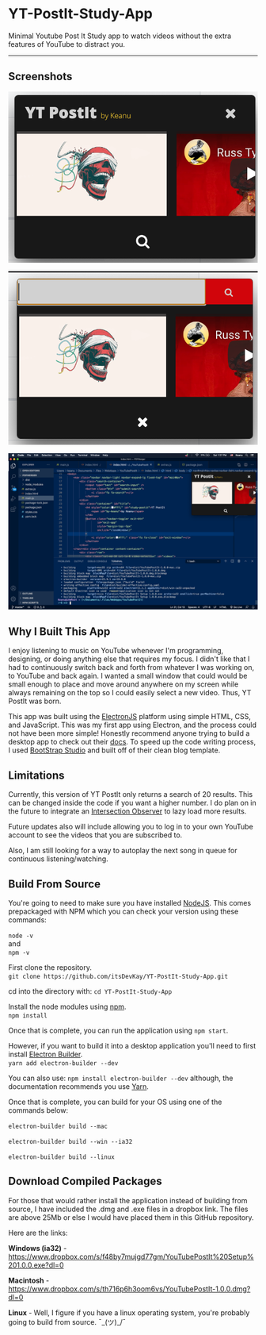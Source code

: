 # YT-PostIt-Study-App
Minimal Youtube Post It Study app to watch videos without the extra features of YouTube to distract you.

---

## Screenshots
![YT PostIt](https://github.com/itsDevKay/YT-PostIt-Study-App/blob/main/YT-PostIt.png)

![YT PostIt Search](https://github.com/itsDevKay/YT-PostIt-Study-App/blob/main/YT-PostIt-search.png)

![YT PostIt Full Screen](https://github.com/itsDevKay/YT-PostIt-Study-App/blob/main/YT-PostIt-fullscreen.png)


## Why I Built This App
I enjoy listening to music on YouTube whenever I'm programming, designing, or doing anything else that requires my focus. I didn't like that I had to continuously switch back and forth from whatever I was working on, to YouTube and back again. I wanted a small window that could would be small enough to place and move around anywhere on my screen while always remaining on the top so I could easily select a new video. Thus, YT PostIt was born.

This app was built using the [ElectronJS](https://www.electronjs.org/) platform using simple HTML, CSS, and JavaScript. This was my first app using Electron, and the process could not have been more simple! Honestly recommend anyone trying to build a desktop app to check out their [docs](https://www.electronjs.org/docs). To speed up the code writing process, I used [BootStrap Studio](https://bootstrapstudio.io/) and built off of their clean blog template. 

## Limitations
Currently, this version of YT PostIt only returns a search of 20 results. This can be changed inside the code if you want a higher number. I do plan on in the future to integrate an [Intersection Observer](https://developer.mozilla.org/en-US/docs/Web/API/Intersection_Observer_API) to lazy load more results.

Future updates also will include allowing you to log in to your own YouTube account to see the videos that you are subscribed to. 

Also, I am still looking for a way to autoplay the next song in queue for continuous listening/watching.

## Build From Source
You're going to need to make sure you have installed [NodeJS](https://nodejs.org/en/download/). This comes prepackaged with NPM which you can check your version using these commands:  

`node -v`  
and  
`npm -v`  

First clone the repository.  
`git clone https://github.com/itsDevKay/YT-PostIt-Study-App.git`  

cd into the directory with: `cd YT-PostIt-Study-App`  

Install the node modules using [npm](https://www.npmjs.com/).  
`npm install`  

Once that is complete, you can run the application using `npm start`.

However, if you want to build it into a desktop application you'll need to first install [Electron Builder](https://www.electron.build/).  
`yarn add electron-builder --dev`  

You can also use: `npm install electron-builder --dev` although, the documentation recommends you use [Yarn](https://yarnpkg.com/).

Once that is complete, you can build for your OS using one of the commands below:  

`electron-builder build --mac`  

`electron-builder build --win --ia32`

`electron-builder build --linux`

## Download Compiled Packages
For those that would rather install the application instead of building from source, I have included the .dmg and .exe files in a dropbox link. The files are above 25Mb or else I would have placed them in this GitHub repository.

Here are the links:  

**Windows (ia32)** - https://www.dropbox.com/s/f48by7mujgd77gm/YouTubePostIt%20Setup%201.0.0.exe?dl=0  

**Macintosh** - https://www.dropbox.com/s/th716p6h3oom6vs/YouTubePostIt-1.0.0.dmg?dl=0  

**Linux** - Well, I figure if you have a linux operating system, you're probably going to build from source. ¯\_(ツ)_/¯
